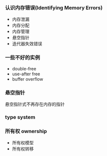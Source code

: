 ### 认识内存错误(Identifying Memory Errors)

+ 内存泄漏
+ 内存分配
+ 内存管理
+ 悬空指针
+ 迭代器失效错误

### 一些不好的实例

+ double-free
+ use-after free
+ buffer overflow

### 悬空指针

悬空指针式不再存在内存的指针

### type system

### 所有权 ownership

+ 所有权模型
+ 所有权转移